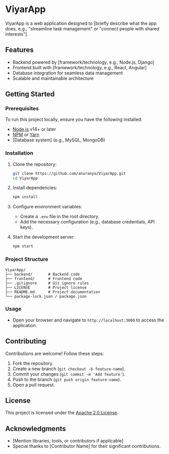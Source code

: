 # ViyarApp

ViyarApp is a web application designed to [briefly describe what the app does, e.g., "streamline task management" or "connect people with shared interests"]. 

## Features

- Backend powered by [framework/technology, e.g., Node.js, Django]
- Frontend built with [framework/technology, e.g., React, Angular]
- Database integration for seamless data management
- Scalable and maintainable architecture

## Getting Started

### Prerequisites

To run this project locally, ensure you have the following installed:

- [Node.js](https://nodejs.org/) v14+ or later
- [NPM](https://www.npmjs.com/) or [Yarn](https://yarnpkg.com/)
- [Database system] (e.g., MySQL, MongoDB)

### Installation

1. Clone the repository:
   ```bash
   git clone https://github.com/anuranyo/ViyarApp.git
   cd ViyarApp
   ```

2. Install dependencies:
   ```bash
   npm install
   ```

3. Configure environment variables:
   - Create a `.env` file in the root directory.
   - Add the necessary configuration (e.g., database credentials, API keys).

4. Start the development server:
   ```bash
   npm start
   ```

### Project Structure

```
ViyarApp/
├── backend/       # Backend code
├── frontend/      # Frontend code
├── .gitignore     # Git ignore rules
├── LICENSE        # Project license
├── README.md      # Project documentation
└── package-lock.json / package.json
```

### Usage

- Open your browser and navigate to `http://localhost:3000` to access the application.

## Contributing

Contributions are welcome! Follow these steps:

1. Fork the repository.
2. Create a new branch (`git checkout -b feature-name`).
3. Commit your changes (`git commit -m 'Add feature'`).
4. Push to the branch (`git push origin feature-name`).
5. Open a pull request.

## License

This project is licensed under the [Apache 2.0 License](./LICENSE).

## Acknowledgments

- [Mention libraries, tools, or contributors if applicable]
- Special thanks to [Contributor Name] for their significant contributions.


